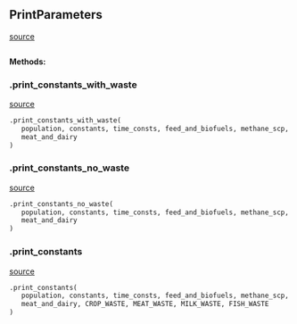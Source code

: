 #


## PrintParameters
[source](https://github.com/allfed/allfed-integrated-model/blob/master/src/utilities/print_parameters.py/#L5)
```python 

```




**Methods:**


### .print_constants_with_waste
[source](https://github.com/allfed/allfed-integrated-model/blob/master/src/utilities/print_parameters.py/#L9)
```python
.print_constants_with_waste(
   population, constants, time_consts, feed_and_biofuels, methane_scp,
   meat_and_dairy
)
```


### .print_constants_no_waste
[source](https://github.com/allfed/allfed-integrated-model/blob/master/src/utilities/print_parameters.py/#L66)
```python
.print_constants_no_waste(
   population, constants, time_consts, feed_and_biofuels, methane_scp,
   meat_and_dairy
)
```


### .print_constants
[source](https://github.com/allfed/allfed-integrated-model/blob/master/src/utilities/print_parameters.py/#L121)
```python
.print_constants(
   population, constants, time_consts, feed_and_biofuels, methane_scp,
   meat_and_dairy, CROP_WASTE, MEAT_WASTE, MILK_WASTE, FISH_WASTE
)
```

